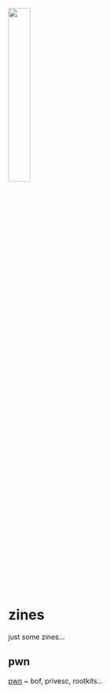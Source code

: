 <img width="30%" src="https://i.imgur.com/CGV9DU1.png"></img>
# zines
just some zines...

## pwn
[pwn](pwn/README.md) ~ bof, privesc, rootkits...
